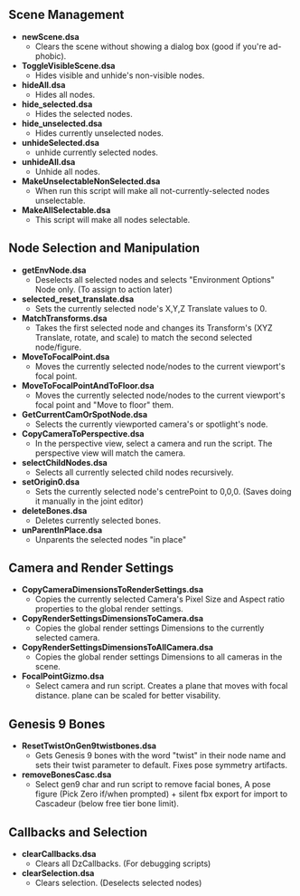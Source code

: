 ## Scene Management
* **newScene.dsa**
  - Clears the scene without showing a dialog box (good if you're ad-phobic).
* **ToggleVisibleScene.dsa**
  - Hides visible and unhide's non-visible nodes.
* **hideAll.dsa**
  - Hides all nodes.
* **hide_selected.dsa**
  - Hides the selected nodes.
* **hide_unselected.dsa**
  - Hides currently unselected nodes.
* **unhideSelected.dsa**
  - unhide currently selected nodes.
* **unhideAll.dsa**
  - Unhide all nodes.
* **MakeUnselectableNonSelected.dsa**
  - When run this script will make all not-currently-selected nodes unselectable.
* **MakeAllSelectable.dsa** 
  - This script will make all nodes selectable.

## Node Selection and Manipulation
* **getEnvNode.dsa**
  - Deselects all selected nodes and selects "Environment Options" Node only. (To assign to action later)
* **selected_reset_translate.dsa**
  - Sets the currently selected node's X,Y,Z Translate values to 0.
* **MatchTransforms.dsa**
  - Takes the first selected node and changes its Transform's (XYZ Translate, rotate, and scale) to match the second selected node/figure.
* **MoveToFocalPoint.dsa**
  - Moves the currently selected node/nodes to the current viewport's focal point.
* **MoveToFocalPointAndToFloor.dsa**
  - Moves the currently selected node/nodes to the current viewport's focal point and "Move to floor" them.
* **GetCurrentCamOrSpotNode.dsa**
  - Selects the currently viewported camera's or spotlight's node.
* **CopyCameraToPerspective.dsa**
  - In the perspective view, select a camera and run the script. The perspective view will match the camera.
* **selectChildNodes.dsa**
  - Selects all currently selected child nodes recursively.
* **setOrigin0.dsa**
  - Sets the currently selected node's centrePoint to 0,0,0. (Saves doing it manually in the joint editor)
* **deleteBones.dsa**
  - Deletes currently selected bones.
* **unParentInPlace.dsa**
  - Unparents the selected nodes "in place"

## Camera and Render Settings
* **CopyCameraDimensionsToRenderSettings.dsa**
  - Copies the currently selected Camera's Pixel Size and Aspect ratio properties to the global render settings.
* **CopyRenderSettingsDimensionsToCamera.dsa**
  - Copies the global render settings Dimensions to the currently selected camera.
* **CopyRenderSettingsDimensionsToAllCamera.dsa**
  - Copies the global render settings Dimensions to all cameras in the scene.
* **FocalPointGizmo.dsa**
  - Select camera and run script. Creates a plane that moves with focal distance. plane can be scaled for better visability.

## Genesis 9 Bones
* **ResetTwistOnGen9twistbones.dsa**
  - Gets Genesis 9 bones with the word "twist" in their node name and sets their twist parameter to default. Fixes pose symmetry artifacts.
* **removeBonesCasc.dsa**
  - Select gen9 char and run script to remove facial bones, A pose figure (Pick Zero if/when prompted) + silent fbx export for import to Cascadeur (below free tier bone limit).

## Callbacks and Selection
* **clearCallbacks.dsa**
  - Clears all DzCallbacks. (For debugging scripts)
* **clearSelection.dsa**
  - Clears selection. (Deselects selected nodes)